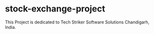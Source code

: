 # stock-exchange-project
This Project is dedicated to Tech Striker Software Solutions Chandigarh, India.
